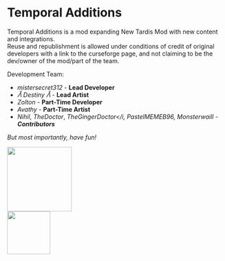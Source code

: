 # Temporal Additions
<p>Temporal Additions is a mod expanding New Tardis Mod with new content and integrations.<br>
Reuse and republishment is allowed under conditions of credit of original developers with a link to the curseforge page, and not claiming to be the dev/owner of the mod/part of the team.<p/>

Development Team:<br>
* <i>mistersecret312</i> - <b>Lead Developer</b><br>
* <i>ᐰ Destiny ᐰ</i> - <b>Lead Artist</b><br>
* <i>Zolton</i> - <b>Part-Time Developer</b><br>
* <i>Avathy</i> - <b>Part-Time Artist</b><br>
* <i>Nihil</i>, <i>TheDoctor</i>, <i>TheGingerDoctor</i, <i>PastelMEMEB96</i>, <i>Monsterwaill</i> - <b>Contributors</b>

But most importantly, have fun!

<a href="https://discord.gg/xdPBseQWKK"><img src="https://i.imgur.com/sYzK6oy.png" width="150px"></img></a></br>
<a href="https://www.curseforge.com/minecraft/mc-mods/t-additions"><img src="https://i.imgur.com/jsGdKtY.png" width="100px"></img></a>

